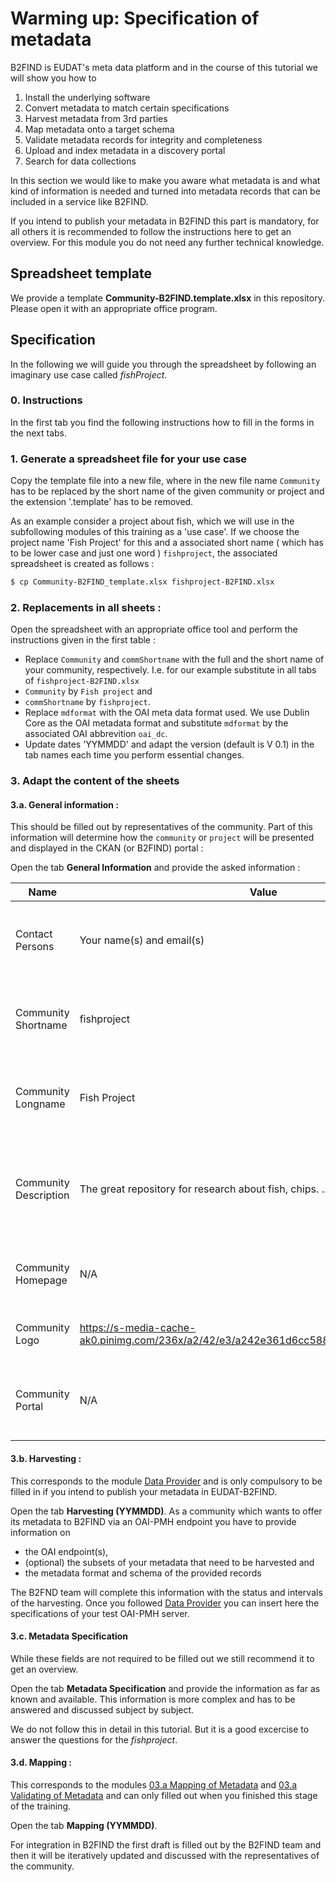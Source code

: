 # Warming up: Specification of metadata
B2FIND is EUDAT's meta data platform and in the course of this tutorial we will show you how to 

1. Install the underlying software
2. Convert metadata to match certain specifications
3. Harvest metadata from 3rd parties
4. Map metadata onto a target schema
5. Validate metadata records for integrity and completeness
6. Upload and index metadata in a discovery portal
7. Search for data collections

In this section we would like to make you aware what metadata is and what kind of information is needed and turned into metadata records that can be included in a service like B2FIND.

If you intend to publish your metadata in B2FIND this part is mandatory, for all others it is recommended to follow the instructions here to get an overview.
For this module you do not need any further technical knowledge.

## Spreadsheet template
We provide a template **Community-B2FIND.template.xlsx** in this repository. Please open it with an appropriate office program. 

## Specification
In the following we will guide you through the spreadsheet by following an imaginary use case called *fishProject*. 

### 0. Instructions
In the first tab you find the following instructions how to fill in the forms in the next tabs.

### 1. Generate a spreadsheet file for your use case 
Copy the template file into a new file, where in the new file name `Community` has to be replaced by the short name of the given community or project and the extension '.template' has to be removed.

As an example consider a project about fish, which we will use in the subfollowing modules of this training as a 'use case'. If we choose the project name 'Fish Project' for this and a associated short name ( which has to be lower case and just one word ) `fishproject`, the associated spreadsheet is created as follows :

```sh
$ cp Community-B2FIND_template.xlsx fishproject-B2FIND.xlsx
```

### 2. Replacements in all sheets :
Open the spreadsheet with an appropriate office tool and perform the instructions given in the first table :

* Replace `Community` and `commShortname` with the full and the short name of your community, respectively.
I.e. for our example substitute in all tabs of `fishproject-B2FIND.xlsx`
* `Community` by `Fish project` and 
* `commShortname` by `fishproject`.
* Replace `mdformat` with the OAI meta data format used.
We use Dublin Core as the OAI metadata format and substitute `mdformat` by the associated OAI abbrevition `oai_dc`.
* Update dates 'YYMMDD' and adapt the version (default is V 0.1) in the tab names each time you perform essential changes.

### 3. Adapt the content of the sheets

#### 3.a. General information : 
This should be filled out by representatives of the community. Part of this information will determine how the `community` or `project` will be presented and displayed in the CKAN (or B2FIND) portal :

Open the tab **General Information** and provide the asked information :

| Name                  | Value                  | Comments                                                                    |
|-----------------------|------------------------|-----------------------------------------------------------------------------|
| Contact Persons       | Your name(s) and email(s) | The persons can be asked by the B2FIND team                     |
| Community Shortname   | fishproject               | This is the name used in the B2FIND code and GUI                |
| Community Longname    | Fish Project              | This is the name used in the description part of the community  |
| Community Description | The great repository for research about fish, chips. ...  | This text is used in the B2FIND portal for the description of the community |
| Community Homepage    | N/A | This is set as link in the Community Description                            |
| Community Logo        | https://s-media-cache-ak0.pinimg.com/236x/a2/42/e3/a242e361d6cc5883f6f5304ccea90c97.jpg | This logo is used in the B2FIND portal                                      |
| Community Portal      | N/A | This is the data portal maintained by the community or project |

#### 3.b. Harvesting : 
This corresponds to the module [Data Provider](02.a-configure-OAI-data_provider.md) and is only compulsory to be filled in if you intend to publish your metadata in EUDAT-B2FIND.  

Open the tab **Harvesting (YYMMDD)**.
As a community which wants to offer its metadata to B2FIND via an OAI-PMH endpoint you have to provide information on
* the OAI endpoint(s),
* (optional) the subsets of your metadata that need to be harvested and
* the metadata format and schema of the provided records

The B2FND team will complete this information with the status and intervals of the harvesting.
Once you followed [Data Provider](02.a-configure-OAI-data_provider.md) you can insert here the specifications of your test OAI-PMH server.

#### 3.c. Metadata Specification
While these fields are not required to be filled out we still recommend it to get an overview.

Open the tab **Metadata Specification** and provide the information as far as known and available. This information is more complex and has to be answered and discussed subject by subject.

We do not follow this in detail in this tutorial. But it is a good excercise to answer the questions for the *fishproject*.

#### 3.d. Mapping : 
This corresponds to the modules [03.a Mapping of Metadata](03.a-map-metadata.md) and [03.a Validating of Metadata](03.b-validate-metadata.md) and can only filled out when you finished this stage of the training. 

Open the tab **Mapping (YYMMDD)**.

For integration in B2FIND the first draft is filled out by the B2FIND team and then it will be iteratively updated and discussed with the representatives of the community.
